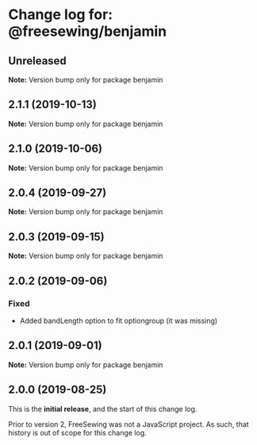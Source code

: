 # Change log for: @freesewing/benjamin


## Unreleased

**Note:** Version bump only for package benjamin


## 2.1.1 (2019-10-13)

**Note:** Version bump only for package benjamin


## 2.1.0 (2019-10-06)

**Note:** Version bump only for package benjamin


## 2.0.4 (2019-09-27)

**Note:** Version bump only for package benjamin


## 2.0.3 (2019-09-15)

**Note:** Version bump only for package benjamin


## 2.0.2 (2019-09-06)

### Fixed

 - Added bandLength option to fit optiongroup (it was missing)
## 2.0.1 (2019-09-01)

**Note:** Version bump only for package benjamin




## 2.0.0 (2019-08-25)

This is the **initial release**, and the start of this change log.

Prior to version 2, FreeSewing was not a JavaScript project.
As such, that history is out of scope for this change log.
